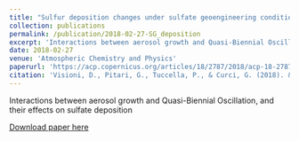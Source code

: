 ```yaml
---
title: "Sulfur deposition changes under sulfate geoengineering conditions: quasi-biennial oscillation effects on the transport and lifetime of stratospheric aerosols"
collection: publications
permalink: /publication/2018-02-27-SG_deposition
excerpt: 'Interactions between aerosol growth and Quasi-Biennial Oscillation, and their effects on sulfate deposition'
date: 2018-02-27
venue: 'Atmospheric Chemistry and Physics'
paperurl: 'https://acp.copernicus.org/articles/18/2787/2018/acp-18-2787-2018.html'
citation: 'Visioni, D., Pitari, G., Tuccella, P., & Curci, G. (2018). &quot;Sulfur deposition changes under sulfate geoengineering conditions: Quasi-biennial oscillation effects on the transport and lifetime of stratospheric aerosols&quot;. Atmospheric Chemistry and Physics. 18, 2787-2808'
---
```

Interactions between aerosol growth and Quasi-Biennial Oscillation, and their effects on sulfate deposition

[Download paper here](https://acp.copernicus.org/articles/18/2787/2018/acp-18-2787-2018.pdf)